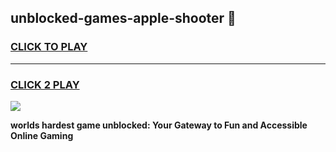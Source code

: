 
## unblocked-games-apple-shooter 👋
<h3>
<a href="https://premium.freeplayer.one?title=unblocked-games-apple-shooter&ref=14F">CLICK TO PLAY</a></h3>
<hr>

<h3>
<a href="https://premium.freeplayer.one?title=unblocked-games-apple-shooter&ref=14F">CLICK 2 PLAY</a>
  
</h3>

<a href="https://premium.freeplayer.one?title=unblocked-games-apple-shooter&ref=12F/"><img src="https://clearcache.store/games.png"></a>


**worlds hardest game unblocked: Your Gateway to Fun and Accessible Online Gaming**
